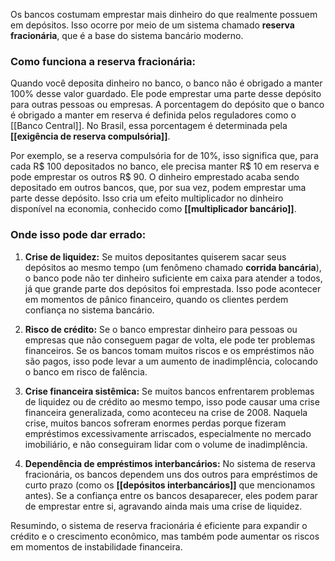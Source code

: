 Os bancos costumam emprestar mais dinheiro do que realmente possuem em depósitos. Isso ocorre por meio de um sistema chamado **reserva fracionária**, que é a base do sistema bancário moderno.

### Como funciona a reserva fracionária:

Quando você deposita dinheiro no banco, o banco não é obrigado a manter 100% desse valor guardado. Ele pode emprestar uma parte desse depósito para outras pessoas ou empresas. A porcentagem do depósito que o banco é obrigado a manter em reserva é definida pelos reguladores como o [[Banco Central]]. No Brasil, essa porcentagem é determinada pela **[[exigência de reserva compulsória]]**.

Por exemplo, se a reserva compulsória for de 10%, isso significa que, para cada R$ 100 depositados no banco, ele precisa manter R$ 10 em reserva e pode emprestar os outros R$ 90. O dinheiro emprestado acaba sendo depositado em outros bancos, que, por sua vez, podem emprestar uma parte desse depósito. Isso cria um efeito multiplicador no dinheiro disponível na economia, conhecido como **[[multiplicador bancário]]**.

### Onde isso pode dar errado:

1. **Crise de liquidez:** Se muitos depositantes quiserem sacar seus depósitos ao mesmo tempo (um fenômeno chamado **corrida bancária**), o banco pode não ter dinheiro suficiente em caixa para atender a todos, já que grande parte dos depósitos foi emprestada. Isso pode acontecer em momentos de pânico financeiro, quando os clientes perdem confiança no sistema bancário.

2. **Risco de crédito:** Se o banco emprestar dinheiro para pessoas ou empresas que não conseguem pagar de volta, ele pode ter problemas financeiros. Se os bancos tomam muitos riscos e os empréstimos não são pagos, isso pode levar a um aumento de inadimplência, colocando o banco em risco de falência.

3. **Crise financeira sistêmica:** Se muitos bancos enfrentarem problemas de liquidez ou de crédito ao mesmo tempo, isso pode causar uma crise financeira generalizada, como aconteceu na crise de 2008. Naquela crise, muitos bancos sofreram enormes perdas porque fizeram empréstimos excessivamente arriscados, especialmente no mercado imobiliário, e não conseguiram lidar com o volume de inadimplência.

4. **Dependência de empréstimos interbancários:** No sistema de reserva fracionária, os bancos dependem uns dos outros para empréstimos de curto prazo (como os **[[depósitos interbancários]]** que mencionamos antes). Se a confiança entre os bancos desaparecer, eles podem parar de emprestar entre si, agravando ainda mais uma crise de liquidez.

Resumindo, o sistema de reserva fracionária é eficiente para expandir o crédito e o crescimento econômico, mas também pode aumentar os riscos em momentos de instabilidade financeira.